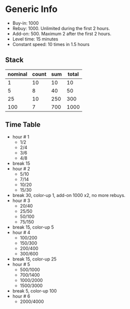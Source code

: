 # Generic Info

- Buy-in: 1000 
- Rebuy: 1000. Unlimited during the first 2 hours.
- Add-on: 500. Maximum 2 after the first 2 hours.
- Level time: 15 minutes
- Constant speed: 10 times in 1.5 hours

## Stack

|nominal|count|sum|total|
|-------|-----|---|-----|
|1      |10   |10 |10   |
|5      |8    |40 |50   |
|25     |10   |250|300  |
|100    |7    |700|1000 |

## Time Table

- hour # 1
  - 1/2
  - 2/4
  - 3/6
  - 4/8
- break 15
- hour # 2
  - 5/10
  - 7/14
  - 10/20
  - 15/30
- break 30, color-up 1, add-on 1000 x2, no more rebuys.
- hour # 3
  - 20/40
  - 25/50
  - 50/100
  - 75/150
- break 15, color-up 5
- hour # 4
  - 100/200
  - 150/300
  - 200/400
  - 300/600
- break 15,  color-up 25
- hour # 5
  - 500/1000
  - 700/1400
  - 1000/2000
  - 1500/3000
- break 5, color-up 100
- hour # 6
  - 2000/4000

